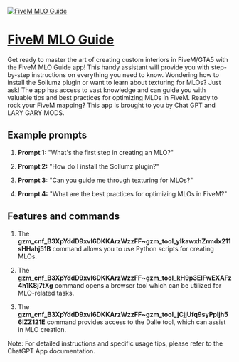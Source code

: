 [![FiveM MLO Guide](https://files.oaiusercontent.com/file-ayBspBMuRnZVGbdvI26Miegi?se=2123-10-22T01%3A00%3A53Z&sp=r&sv=2021-08-06&sr=b&rscc=max-age%3D31536000%2C%20immutable&rscd=attachment%3B%20filename%3Da1002018-3d50-4508-9b12-94b49d5b07f2.webp&sig=QI%2B6h/PrXC2Nno6wYQZ4stfa4X74tuTShD4OcILw%2BSs%3D)](https://chat.openai.com/g/g-BkQvsR5g1-fivem-mlo-guide)

# [FiveM MLO Guide](https://chat.openai.com/g/g-BkQvsR5g1-fivem-mlo-guide)

Get ready to master the art of creating custom interiors in FiveM/GTA5 with the FiveM MLO Guide app! This handy assistant will provide you with step-by-step instructions on everything you need to know. Wondering how to install the Sollumz plugin or want to learn about texturing for MLOs? Just ask! The app has access to vast knowledge and can guide you with valuable tips and best practices for optimizing MLOs in FiveM. Ready to rock your FiveM mapping? This app is brought to you by Chat GPT and LARY GARY MODS.

## Example prompts

1. **Prompt 1:** "What's the first step in creating an MLO?"

2. **Prompt 2:** "How do I install the Sollumz plugin?"

3. **Prompt 3:** "Can you guide me through texturing for MLOs?"

4. **Prompt 4:** "What are the best practices for optimizing MLOs in FiveM?"

## Features and commands

1. The **gzm_cnf_B3XpYddD9xvI6DKKArzWzzFF~gzm_tool_yIkawxhZrmdx211sHHahj51B** command allows you to use Python scripts for creating MLOs.

2. The **gzm_cnf_B3XpYddD9xvI6DKKArzWzzFF~gzm_tool_kH9p3EIFwEXAFz4h1K8j7tXg** command opens a browser tool which can be utilized for MLO-related tasks.

3. The **gzm_cnf_B3XpYddD9xvI6DKKArzWzzFF~gzm_tool_jCjjUfq9syPpljh56IZZ121E** command provides access to the Dalle tool, which can assist in MLO creation.

Note: For detailed instructions and specific usage tips, please refer to the ChatGPT App documentation.